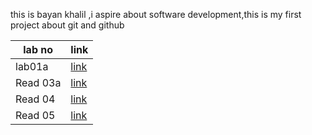 this is bayan khalil ,i aspire about software development,this is my first project about git and github

lab no | link
-----|-----
lab01a | [link](lab01a.md)
Read 03a | [link](Read03a.md)
Read 04 | [link](Read04.md)
Read 05 |[link](Read05.md)

